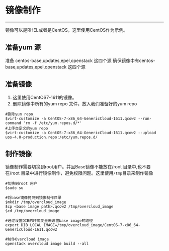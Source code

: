 # 镜像制作

---

镜像可以是RHEL或者是CentOS，这里使用CentOS作为示例。

## 准备yum 源

准备 centos-base,updates,epel,openstack 这四个源
确保镜像中有centos-base,updates,epel,openstack 这四个源

## 准备镜像
1. 这里使用CentOS7-1611的镜像。
2. 删除镜像中所有的yum repo 文件，放入我们准备好的yum repo
```
#删除yum repo
$virt-customize -a CentOS-7-x86_64-GenericCloud-1611.qcow2 --run-command 'rm -f /etc/yum.repos.d/*'
#上传自定义的yum repo
$virt-customize -a CentOS-7-x86_64-GenericCloud-1611.qcow2 --upload uos-4.0-production.repo:/etc/yum.repos.d/
```
## 制作镜像
镜像制作需要切换到root用户。并且Base镜像不能放在/root 目录中,也不要在/root 目录中进行镜像制作，避免权限问题。这里使用`/tmp`目录来制作镜像

```
#切换到root 用户
$sudo su 

#将base镜像拷贝到镜像制作目录
$mkdir /tmp/overcloud_image
$cp <base image path>.qcow2 /tmp/overcloud_image
$cd /tmp/overcloud_image

#通过设置DIB的环境变量来设置base image的路径
export DIB_LOCAL_IMAGE=/tmp/overcloud_image/CentOS-7-x86_64-GenericCloud-1611.qcow2

#制作Overcloud image
openstack overcloud image build --all

```